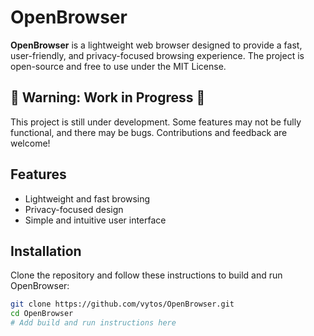 # OpenBrowser

**OpenBrowser** is a lightweight web browser designed to provide a fast, user-friendly, and privacy-focused browsing experience. The project is open-source and free to use under the MIT License.

## 🚧 Warning: Work in Progress 🚧
This project is still under development. Some features may not be fully functional, and there may be bugs. Contributions and feedback are welcome!

## Features
- Lightweight and fast browsing
- Privacy-focused design
- Simple and intuitive user interface

## Installation
Clone the repository and follow these instructions to build and run OpenBrowser:

```bash
git clone https://github.com/vytos/OpenBrowser.git
cd OpenBrowser
# Add build and run instructions here
